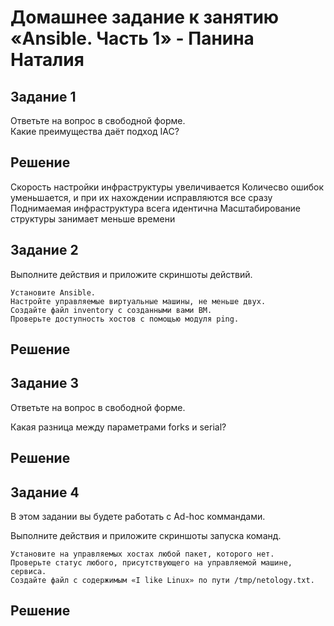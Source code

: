 # Домашнее задание к занятию «Ansible. Часть 1» - Панина Наталия

## Задание 1
Ответьте на вопрос в свободной форме.  
Какие преимущества даёт подход IAC?

## Решение

  Скорость настройки инфраструктуры увеличивается
  Количесво ошибок уменьшается, и при их нахождении исправляются все сразу
  Поднимаемая инфраструктура всега идентична
  Масштабирование структуры занимает меньше времени


## Задание 2
Выполните действия и приложите скриншоты действий.

    Установите Ansible.
    Настройте управляемые виртуальные машины, не меньше двух.
    Создайте файл inventory с созданными вами ВМ.
    Проверьте доступность хостов с помощью модуля ping.

## Решение


## Задание 3

Ответьте на вопрос в свободной форме.

Какая разница между параметрами forks и serial?

## Решение


## Задание 4

В этом задании вы будете работать с Ad-hoc коммандами.

Выполните действия и приложите скриншоты запуска команд.

    Установите на управляемых хостах любой пакет, которого нет.
    Проверьте статус любого, присутствующего на управляемой машине, сервиса.
    Создайте файл с содержимым «I like Linux» по пути /tmp/netology.txt.
## Решение
